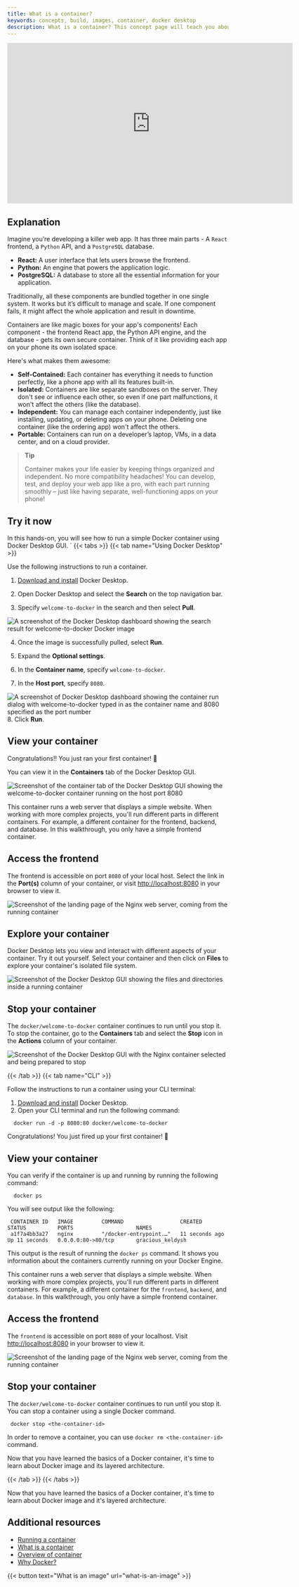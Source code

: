 ```yaml
---
title: What is a container?
keywords: concepts, build, images, container, docker desktop
description: What is a container? This concept page will teach you about containers and provide a quick hands-on where you will run your first container.
---
```


<iframe width="650" height="365" src="https://www.youtube.com/embed/nsWWQ1xoEy0?rel=0" title="YouTube video player" frameborder="0" allow="accelerometer; autoplay; clipboard-write; encrypted-media; gyroscope; picture-in-picture; web-share" allowfullscreen></iframe>

## Explanation

Imagine you’re developing a killer web app. It has three main parts - A `React` frontend, a `Python` API, and a `PostgreSQL` database.

- **React:** A user interface that lets users browse the frontend.
- **Python:**  An engine that powers the application logic.
- **PostgreSQL:**  A database to store all the essential information for your application.

Traditionally, all these components are bundled together in one single system. It works but it’s difficult to manage and scale. If one component fails, it might affect the whole application and result in downtime. 

Containers are like magic boxes for your app's components! Each component - the frontend React app, the Python API engine, and the database - gets its own secure container. Think of it like providing each app on your phone its own isolated space.

Here's what makes them awesome:

- **Self-Contained:** Each container has everything it needs to function perfectly, like a phone app with all its features built-in.
- **Isolated:** Containers are like separate sandboxes on the server. They don't see or influence each other, so even if one part malfunctions, it won't affect the others (like the database).
- **Independent:** You can manage each container independently, just like installing, updating, or deleting apps on your phone. Deleting one container (like the ordering app) won't affect the others.
- **Portable:** Containers can run on a developer’s laptop, VMs, in a data center, and on a cloud provider.

>**Tip**
>
> Container makes your life easier by keeping things organized and independent. No more compatibility headaches! You can develop, test, and deploy your web app like a pro, with each part running smoothly – just like having separate, well-functioning apps on your phone!

## Try it now

In this hands-on, you will see how to run a simple Docker container using Docker Desktop GUI.
`
{{< tabs >}}
{{< tab name="Using Docker Desktop" >}}

Use the following instructions to run a container.

1. [Download  and install](https://www.docker.com/products/docker-desktop/) Docker Desktop.

2. Open Docker Desktop and select the **Search** on the top navigation bar.

3. Specify `welcome-to-docker` in the search and then select **Pull**.

![A screenshot of the Docker Desktop dashboard showing the search result for welcome-to-docker Docker image ](images/search-the-docker-image.webp?border=true&w=1000&h=700)

4. Once the image is successfully pulled, select **Run**.

5. Expand the **Optional settings**.

6. In the **Container name**, specify `welcome-to-docker`.

7. In the **Host port**, specify `8080`.

![A screenshot of Docker Desktop dashboard showing the container run dialog with welcome-to-docker typed in as the container name and 8080 specified as the port number](images/run-a-new-container.webp?border=true&w=550&h=400)
8. Click **Run**.

## View your container

Congratulations!! You just ran your first container! 🍻
 
You can view it in the **Containers** tab of the Docker Desktop GUI.

![Screenshot of the container tab of the Docker Desktop GUI showing the welcome-to-docker container running on the host port 8080](images/view-your-containers.webp?border=true&w=750&h=600)

This container runs a web server that displays a simple website. When working with more complex projects, you'll run different parts in different containers. For example, a different container for the frontend, backend, and database. In this walkthrough, you only have a simple frontend container.

## Access the frontend

The frontend is accessible on port `8080` of your local host. Select the link in the **Port(s)** column of your container, or visit [http://localhost:8080](https://localhost:8080)  in your browser to view it.

![Screenshot of the landing page of the Nginx web server, coming from the running container](images/access-the-frontend.webp?border)

## Explore your container

Docker Desktop lets you view and interact with different aspects of your container. Try it out yourself. Select your container and then click on **Files** to explore your container's isolated file system.

![Screenshot of the Docker Desktop GUI showing the files and directories inside a running container](images/explore-your-container.webp?border)

## Stop your container

The `docker/welcome-to-docker` container continues to run until you stop it. To stop the container, go to the **Containers** tab and select the **Stop** icon in the **Actions** column of your container.

![Screenshot of the Docker Desktop GUI with the Nginx container selected and being prepared to stop](images/stop-your-container.webp?border)

{{< /tab >}}
{{< tab name="CLI" >}}

Follow the instructions to run a container using your CLI terminal:

1. [Download and install](https://www.docker.com/products/docker-desktop/) Docker Desktop.
2. Open your CLI terminal and run the following command:

```console
  docker run -d -p 8080:80 docker/welcome-to-docker
```

Congratulations! You just fired up your first container! 🍻
## View your container

You can verify if the container is up and running by running the following command:

```console
  docker ps
```

You will see output like the following:

```console
 CONTAINER ID   IMAGE         COMMAND                  CREATED          STATUS          PORTS                    NAMES
 a1f7a4bb3a27   nginx         "/docker-entrypoint.…"   11 seconds ago   Up 11 seconds   0.0.0.0:80->80/tcp       gracious_keldysh
```

This output is the result of running the `docker ps` command. It shows you information about the containers currently running on your Docker Engine.

This container runs a web server that displays a simple website. When working with more complex projects, you'll run different parts in different containers. For example, a different container for the `frontend`, `backend`, and `database`. In this walkthrough, you only have a simple frontend container.


## Access the frontend

The `frontend` is accessible on port `8080` of your localhost. Visit [http://localhost:8080](http://localhost:8080) in your browser to view it.

![Screenshot of the landing page of the Nginx web server, coming from the running container](images/access-the-frontend.webp?border)

## Stop your container

The `docker/welcome-to-docker` container continues to run until you stop it. You can stop a container using a single Docker command. 

```console
 docker stop <the-container-id>
```

In order to remove a container, you can use `docker rm <the-container-id>` command.

Now that you have learned the basics of a Docker container, it's time to learn about Docker image and its layered architecture.

{{< /tab >}}
{{< /tabs >}}

Now that you have learned the basics of a Docker container, it's time to learn about Docker image and it's layered architecture.

## Additional resources

- [Running a container](https://docs.docker.com/engine/reference/run/)
- [What is a container](https://docs.docker.com/guides/walkthroughs/what-is-a-container/)
- [Overview of container](https://www.docker.com/resources/what-container/)
- [Why Docker?](https://www.docker.com/why-docker/)

{{< button text="What is an image" url="what-is-an-image" >}}
